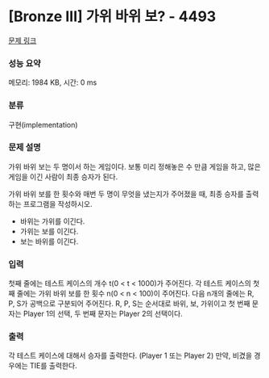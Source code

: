 # [Bronze III] 가위 바위 보? - 4493 

[문제 링크](https://www.acmicpc.net/problem/4493) 

### 성능 요약

메모리: 1984 KB, 시간: 0 ms

### 분류

구현(implementation)

### 문제 설명

<p>가위 바위 보는 두 명이서 하는 게임이다. 보통 미리 정해놓은 수 만큼 게임을 하고, 많은 게임을 이긴 사람이 최종 승자가 된다.</p>

<p>가위 바위 보를 한 횟수와 매번 두 명이 무엇을 냈는지가 주어졌을 때, 최종 승자를 출력하는 프로그램을 작성하시오.</p>

<ul>
	<li>바위는 가위를 이긴다.</li>
	<li>가위는 보를 이긴다.</li>
	<li>보는 바위를 이긴다.</li>
</ul>

### 입력 

 <p>첫째 줄에는 테스트 케이스의 개수 t(0 < t < 1000)가 주어진다. 각 테스트 케이스의 첫째 줄에는 가위 바위 보를 한 횟수 n(0 < n < 100)이 주어진다. 다음 n개의 줄에는 R, P, S가 공백으로 구분되어 주어진다. R, P, S는 순서대로 바위, 보, 가위이고 첫 번째 문자는 Player 1의 선택, 두 번째 문자는 Player 2의 선택이다.</p>

### 출력 

 <p>각 테스트 케이스에 대해서 승자를 출력한다. (Player 1 또는 Player 2) 만약, 비겼을 경우에는 TIE를 출력한다.</p>

